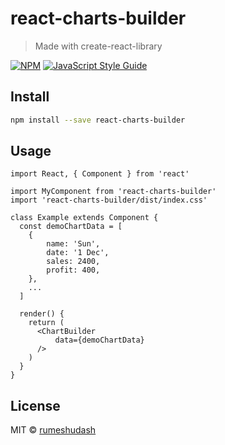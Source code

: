 # react-charts-builder

> Made with create-react-library

[![NPM](https://img.shields.io/npm/v/react-charts-builder.svg)](https://www.npmjs.com/package/react-charts-builder) [![JavaScript Style Guide](https://img.shields.io/badge/code_style-standard-brightgreen.svg)](https://standardjs.com)

## Install

```bash
npm install --save react-charts-builder
```

## Usage

```tsx
import React, { Component } from 'react'

import MyComponent from 'react-charts-builder'
import 'react-charts-builder/dist/index.css'

class Example extends Component {
  const demoChartData = [
    {
        name: 'Sun',
        date: '1 Dec',
        sales: 2400,
        profit: 400,
    },
    ...
  ]
  
  render() {
    return (
      <ChartBuilder
          data={demoChartData}
      />
    )
  }
}
```

## License

MIT © [rumeshudash](https://github.com/rumeshudash)
